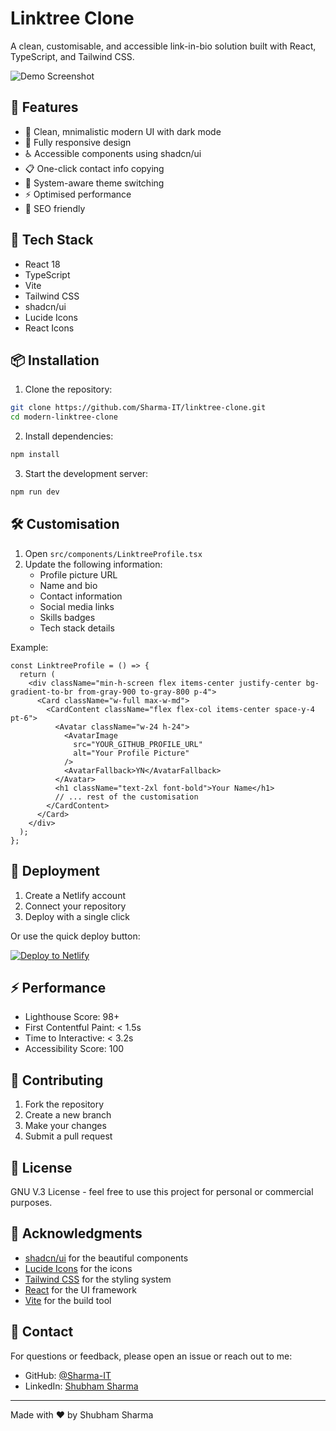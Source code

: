 # Linktree Clone

A clean, customisable, and accessible link-in-bio solution built with React, TypeScript, and Tailwind CSS.

![Demo Screenshot](https://github.com/Sharma-IT.png)

## 🌟 Features

- 🎨 Clean, mnimalistic modern UI with dark mode
- 📱 Fully responsive design
- ♿ Accessible components using shadcn/ui
- 📋 One-click contact info copying
- 🔄 System-aware theme switching
- ⚡ Optimised performance
- 🎯 SEO friendly

## 🚀 Tech Stack

- React 18
- TypeScript
- Vite
- Tailwind CSS
- shadcn/ui
- Lucide Icons
- React Icons

## 📦 Installation

1. Clone the repository:
```bash
git clone https://github.com/Sharma-IT/linktree-clone.git
cd modern-linktree-clone
```

2. Install dependencies:
```bash
npm install
```

3. Start the development server:
```bash
npm run dev
```

## 🛠️ Customisation

1. Open `src/components/LinktreeProfile.tsx`
2. Update the following information:
   - Profile picture URL
   - Name and bio
   - Contact information
   - Social media links
   - Skills badges
   - Tech stack details

Example:
```tsx
const LinktreeProfile = () => {
  return (
    <div className="min-h-screen flex items-center justify-center bg-gradient-to-br from-gray-900 to-gray-800 p-4">
      <Card className="w-full max-w-md">
        <CardContent className="flex flex-col items-center space-y-4 pt-6">
          <Avatar className="w-24 h-24">
            <AvatarImage
              src="YOUR_GITHUB_PROFILE_URL"
              alt="Your Profile Picture"
            />
            <AvatarFallback>YN</AvatarFallback>
          </Avatar>
          <h1 className="text-2xl font-bold">Your Name</h1>
          // ... rest of the customisation
        </CardContent>
      </Card>
    </div>
  );
};
```

## 🚀 Deployment

1. Create a Netlify account
2. Connect your repository
3. Deploy with a single click

Or use the quick deploy button:

[![Deploy to Netlify](https://www.netlify.com/img/deploy/button.svg)](https://app.netlify.com/start/deploy?repository=https://github.com/Sharma-IT/linktree-clone)

## ⚡ Performance

- Lighthouse Score: 98+
- First Contentful Paint: < 1.5s
- Time to Interactive: < 3.2s
- Accessibility Score: 100

## 🤝 Contributing

1. Fork the repository
2. Create a new branch
3. Make your changes
4. Submit a pull request

## 📄 License

GNU V.3 License - feel free to use this project for personal or commercial purposes.

## 🙏 Acknowledgments

- [shadcn/ui](https://ui.shadcn.com/) for the beautiful components
- [Lucide Icons](https://lucide.dev/) for the icons
- [Tailwind CSS](https://tailwindcss.com/) for the styling system
- [React](https://reactjs.org/) for the UI framework
- [Vite](https://vitejs.dev/) for the build tool

## 📧 Contact

For questions or feedback, please open an issue or reach out to me:

- GitHub: [@Sharma-IT](https://github.com/Sharma-IT)
- LinkedIn: [Shubham Sharma](https://linkedin.com/in/Sharma-IT)

---

Made with ❤️ by Shubham Sharma